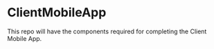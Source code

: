 # ClientMobileApp
This repo will have the components required for completing the Client Mobile App.

